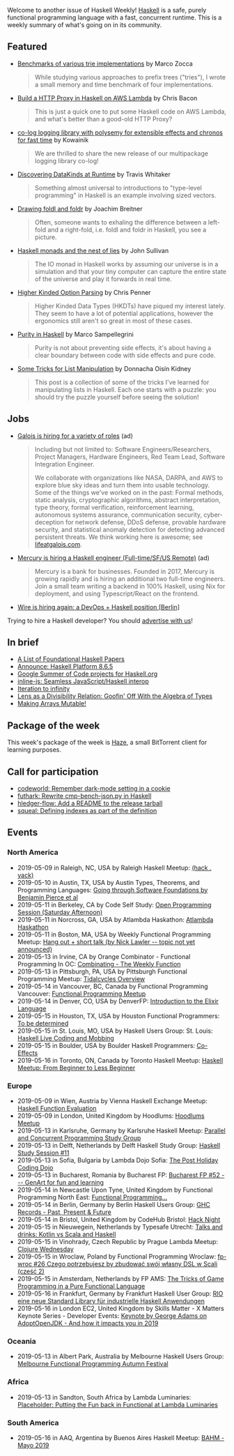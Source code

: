 <!-- 2019-05-09 unpublished -->

Welcome to another issue of Haskell Weekly!
[Haskell](https://www.haskell.org) is a safe, purely functional programming language with a fast, concurrent runtime.
This is a weekly summary of what's going on in its community.

## Featured

-   [Benchmarks of various trie implementations](https://discourse.haskell.org/t/benchmarks-of-various-trie-implementations/651?u=taylorfausak) by Marco Zocca

    > While studying various approaches to prefix trees ("tries"), I wrote a small memory and time benchmark of four implementations.

-   [Build a HTTP Proxy in Haskell on AWS Lambda](https://medium.com/@chris__bacon/build-a-http-proxy-in-haskell-on-aws-lambda-5cd8ab8cdde4) by Chris Bacon

    > This is just a quick one to put some Haskell code on AWS Lambda, and what's better than a good-old HTTP Proxy?

-   [co-log logging library with polysemy for extensible effects and chronos for fast time](https://np.reddit.com/r/haskell/comments/blr8op/colog_logging_library_with_polysemy_for/) by Kowainik

    > We are thrilled to share the new release of our multipackage logging library co-log!

-   [Discovering DataKinds at Runtime](https://programmable.computer/posts/datakinds_runtime.html) by Travis Whitaker

    > Something almost universal to introductions to "type-level programming" in Haskell is an example involving sized vectors.

-   [Drawing foldl and foldr](https://www.joachim-breitner.de/blog/753-Drawing_foldl_and_foldr) by Joachim Breitner

    > Often, someone wants to exhaling the difference between a left-fold and a right-fold, i.e. foldl and foldr in Haskell, you see a picture.

-   [Haskell monads and the nest of lies](https://blog.johncs.com/posts/monads-and-how-we-lie.htm) by John Sullivan

    > The IO monad in Haskell works by assuming our universe is in a simulation and that your tiny computer can capture the entire state of the universe and play it forwards in real time.

-   [Higher Kinded Option Parsing](https://chrispenner.ca/posts/hkd-options) by Chris Penner

    > Higher Kinded Data Types (HKDTs) have piqued my interest lately. They seem to have a lot of potential applications, however the ergonomics still aren't so great in most of these cases.

-   [Purity in Haskell](https://alpacaaa.net/haskell-purity/) by Marco Sampellegrini

    > Purity is not about preventing side effects, it's about having a clear boundary between code with side effects and pure code.

-   [Some Tricks for List Manipulation](https://doisinkidney.com/posts/2019-05-08-list-manipulation-tricks.html) by Donnacha Oisín Kidney

    > This post is a collection of some of the tricks I've learned for manipulating lists in Haskell. Each one starts with a puzzle: you should try the puzzle yourself before seeing the solution!

## Jobs

-   [Galois is hiring for a variety of roles](https://galois.com/careers/) (ad)

    > Including but not limited to: Software Engineers/Researchers, Project Managers, Hardware Engineers, Red Team Lead, Software Integration Engineer.
    >
    > We collaborate with organizations like NASA, DARPA, and AWS to explore blue sky ideas and turn them into usable technology. Some of the things we've worked on in the past: Formal methods, static analysis, cryptographic algorithms, abstract interpretation, type theory, formal verification, reinforcement learning, autonomous systems assurance, communication security, cyber-deception for network defense, DDoS defense, provable hardware security, and statistical anomaly detection for detecting advanced persistent threats. We think working here is awesome; see [lifeatgalois.com](https://lifeatgalois.com).

-   [Mercury is hiring a Haskell engineer (Full-time/SF/US Remote)](https://mercury.co/jobs/generalist_engineer) (ad)

    > Mercury is a bank for businesses. Founded in 2017, Mercury is growing rapidly and is hiring an additional two full-time engineers. Join a small team writing a backend in 100% Haskell, using Nix for deployment, and using Typescript/React on the frontend.

-   [Wire is hiring again: a DevOps + Haskell position [Berlin]](https://medium.com/@neongreen/wire-is-hiring-again-a-devops-haskell-position-berlin-806bf2e3cec3)

Trying to hire a Haskell developer?
You should [advertise with us](https://haskellweekly.news/advertising.html)!

## In brief

-   [A List of Foundational Haskell Papers](https://github.com/cohomolo-gy/haskell-resources/tree/f4d3a07c48b2fcc7bab4cdab4e84eb4061bc0ffc)
-   [Announce: Haskell Platform 8.6.5](https://mail.haskell.org/pipermail/haskell-cafe/2019-May/131065.html)
-   [Google Summer of Code projects for Haskell.org](https://summerofcode.withgoogle.com/organizations/5556388114202624/)
-   [inline-js: Seamless JavaScript/Haskell interop](https://www.tweag.io/posts/2019-05-09-inline-js.html)
-   [Iteration to infinity](https://typeclasses.com/python/iteration-to-infinity)
-   [Lens as a Divisibility Relation: Goofin' Off With the Algebra of Types](http://www.philipzucker.com/lens-as-a-divisibility-relation-goofin-off-with-the-algebra-of-types/)
-   [Making Arrays Mutable!](https://mmhaskell.com/blog/2019/5/6/making-arrays-mutable)

## Package of the week

This week's package of the week is [Haze](https://github.com/cronokirby/haze/tree/21ef07df431b1a4a537d69bb848bbe988f580438), a small BitTorrent client for learning purposes.

## Call for participation

-   [codeworld: Remember dark-mode setting in a cookie](https://github.com/google/codeworld/issues/922)
-   [futhark: Rewrite cmp-bench-json.py in Haskell](https://github.com/diku-dk/futhark/issues/748)
-   [hledger-flow: Add a README to the release tarball](https://github.com/apauley/hledger-flow/issues/45)
-   [squeal: Defining indexes as part of the definition](https://github.com/morphismtech/squeal/issues/134)

## Events

### North America

- 2019-05-09 in Raleigh, NC, USA by Raleigh Haskell Meetup: [(hack . yack)](https://www.meetup.com/Raleigh-Haskell-Meetup/events/nsfsnqyzhbmb/)
- 2019-05-10 in Austin, TX, USA by Austin Types, Theorems, and Programming Languages: [Going through Software Foundations by Benjamin Pierce et al](https://www.meetup.com/Austin-Types-Theorems-and-Programming-Languages/events/kbqknnyzhbnb/)
- 2019-05-11 in Berkeley, CA by Code Self Study: [Open Programming Session (Saturday Afternoon)](https://www.meetup.com/codeselfstudy/events/dkwpzpyzhbpb/)
- 2019-05-11 in Norcross, GA, USA by Atlambda Haskathon: [Atlambda Haskathon](https://www.meetup.com/Atlambda-Haskathon/events/ggbspqyzhbpb/)
- 2019-05-11 in Boston, MA, USA by Weekly Functional Programming Meetup: [Hang out + short talk (by Nick Lawler -- topic not yet announced)](https://www.meetup.com/Weekly-Functional-Programming-Meetup/events/jcgpwqyzhbpb/)
- 2019-05-13 in Irvine, CA by Orange Combinator - Functional Programming In OC: [Combinating - The Weekly Function](https://www.meetup.com/orange-combinator/events/lxvjrpyzhbrb/)
- 2019-05-13 in Pittsburgh, PA, USA by Pittsburgh Functional Programming Meetup: [Tidalcycles Overview](https://www.meetup.com/Pittsburgh-Functional-Programming-Meetup/events/gctsjlyzhbrb/)
- 2019-05-14 in Vancouver, BC, Canada by Functional Programming Vancouver: [Functional Programming Meetup](https://www.meetup.com/Functional-Programming-Vancouver/events/vcqjrqyzhbsb/)
- 2019-05-14 in Denver, CO, USA by DenverFP: [Introduction to the Elixir Language](https://www.meetup.com/denverfp/events/260747591/)
- 2019-05-15 in Houston, TX, USA by Houston Functional Programmers: [To be determined](https://www.meetup.com/Houston-Functional-Programmers/events/znbbqqyzhbtb/)
- 2019-05-15 in St. Louis, MO, USA by Haskell Users Group: St. Louis: [Haskell Live Coding and Mobbing](https://www.meetup.com/Haskell-Users-Group-St-Louis/events/258719877/)
- 2019-05-15 in Boulder, USA by Boulder Haskell Programmers: [Co-Effects](https://www.meetup.com/Boulder-Haskell-Programmers/events/261233746/)
- 2019-05-16 in Toronto, ON, Canada by Toronto Haskell Meetup: [Haskell Meetup: From Beginner to Less Beginner](https://www.meetup.com/meetup-group-evRITRtT/events/260942689/)

### Europe

- 2019-05-09 in Wien, Austria by Vienna Haskell Exchange Meetup: [Haskell Function Evaluation](https://www.meetup.com/Vienna-Haskell-Exchange-Meetup/events/260951643/)
- 2019-05-09 in London, United Kingdom by Hoodlums: [Hoodlums Meetup](https://www.meetup.com/hoodlums/events/hrbdtnyzhbmb/)
- 2019-05-13 in Karlsruhe, Germany by Karlsruhe Haskell Meetup: [Parallel and Concurrent Programming Study Group](https://www.meetup.com/Karlsruhe-Haskell-Meetup/events/258073449/)
- 2019-05-13 in Delft, Netherlands by Delft Haskell Study Group: [Haskell Study Session #11](https://www.meetup.com/Delft-Haskell-Study-Group/events/261281705/)
- 2019-05-13 in Sofia, Bulgaria by Lambda Dojo Sofia: [The Post Holiday Coding Dojo](https://www.meetup.com/Lambda-Dojo-Sofia/events/260852288/)
- 2019-05-13 in Bucharest, Romania by Bucharest FP: [Bucharest FP #52 --- GenArt for fun and learning](https://www.meetup.com/bucharestfp/events/260667142/)
- 2019-05-14 in Newcastle Upon Tyne, United Kingdom by Functional Programming North East: [Functional Programming...](https://www.meetup.com/fpnortheast/events/txmjtqyzhbsb/)
- 2019-05-14 in Berlin, Germany by Berlin Haskell Users Group: [GHC Records - Past, Present & Future](https://www.meetup.com/berlinhug/events/261292596/)
- 2019-05-14 in Bristol, United Kingdom by CodeHub Bristol: [Hack Night](https://www.meetup.com/CodeHub-Bristol/events/bpjgrqyzhbsb/)
- 2019-05-15 in Nieuwegein, Netherlands by Typesafe Utrecht: [Talks and drinks: Kotlin vs Scala and Haskell](https://www.meetup.com/Typesafe-Utrecht/events/260754332/)
- 2019-05-15 in Vinohrady, Czech Republic by Prague Lambda Meetup: [Clojure Wednesday](https://www.meetup.com/Lambda-Meetup-Group/events/260725380/)
- 2019-05-15 in Wroclaw, Poland by Functional Programming Wroclaw: [fp-wroc #26 Czego potrzebujesz by zbudować swój własny DSL w Scali (cześć 2)](https://www.meetup.com/Functional-Programming-Wroclaw/events/260634815/)
- 2019-05-15 in Amsterdam, Netherlands by FP AMS: [The Tricks of Game Programming in a Pure Functional Language](https://www.meetup.com/fp-ams/events/260216251/)
- 2019-05-16 in Frankfurt, Germany by Frankfurt Haskell User Group: [RIO eine neue Standard Library für industrielle Haskell Anwendungen](https://www.meetup.com/Frankfurt-Haskell-User-Group/events/261250714/)
- 2019-05-16 in London EC2, United Kingdom by Skills Matter - X Matters Keynote Series - Developer Events: [Keynote by George Adams on AdoptOpenJDK - And how it impacts you in 2019](https://www.meetup.com/skillsmatter/events/261045360/)

### Oceania

- 2019-05-13 in Albert Park, Australia by Melbourne Haskell Users Group: [Melbourne Functional Programming Autumn Festival](https://www.meetup.com/Melbourne-Haskell-Users-Group/events/261222696/)

### Africa

- 2019-05-13 in Sandton, South Africa by Lambda Luminaries: [Placeholder: Putting the Fun back in Functional at Lambda Luminaries](https://www.meetup.com/lambda-luminaries/events/bgngtqyzhbrb/)

### South America

- 2019-05-16 in AAQ, Argentina by Buenos Aires Haskell Meetup: [BAHM - Mayo 2019](https://www.meetup.com/Buenos-Aires-Haskell-Meetup/events/260946346/)
